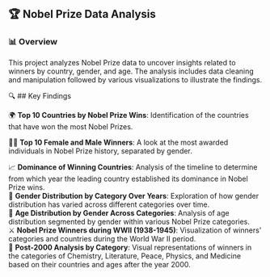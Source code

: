 ## 🏆 Nobel Prize Data Analysis 

### 📊 Overview

This project analyzes Nobel Prize data to uncover insights related to winners by country, gender, and age. The analysis includes data cleaning and manipulation followed by various visualizations to illustrate the findings.

🔍 ## Key Findings

🌍 **Top 10 Countries by Nobel Prize Wins**: 
Identification of the countries that have won the most Nobel Prizes.

👩‍🔬 **Top 10 Female and Male Winners**:
A look at the most awarded individuals in Nobel Prize history, separated by gender.

📈 **Dominance of Winning Countries**: Analysis of the timeline to determine from which year the leading country established its dominance in Nobel Prize wins.  
📆 **Gender Distribution by Category Over Years**: Exploration of how gender distribution has varied across different categories over time.  
🎂 **Age Distribution by Gender Across Categories**: Analysis of age distribution segmented by gender within various Nobel Prize categories.  
⚔️ **Nobel Prize Winners during WWII (1938-1945)**: Visualization of winners’ categories and countries during the World War II period.  
🔬 **Post-2000 Analysis by Category**: Visual representations of winners in the categories of Chemistry, Literature, Peace, Physics, and Medicine based on their countries and ages after the year 2000.  
